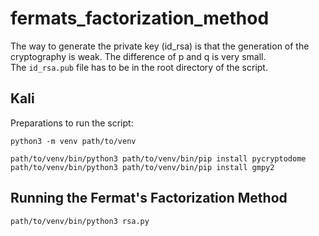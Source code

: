 # fermats_factorization_method
The way to generate the private key (id_rsa) is that the generation of the cryptography is weak. The difference of p and q is very small.  
The `id_rsa.pub` file has to be in the root directory of the script.  

## Kali
Preparations to run the script:  
```
python3 -m venv path/to/venv

path/to/venv/bin/python3 path/to/venv/bin/pip install pycryptodome
path/to/venv/bin/python3 path/to/venv/bin/pip install gmpy2
```

## Running the Fermat's Factorization Method
```
path/to/venv/bin/python3 rsa.py
```
